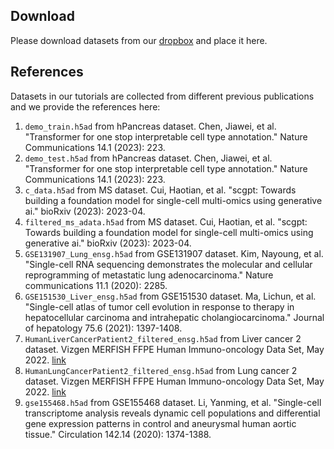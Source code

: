 ## Download

Please download datasets from our [dropbox](https://www.dropbox.com/scl/fo/i5rmxgtqzg7iykt2e9uqm/h?rlkey=o8hi0xads9ol07o48jdityzv1&dl=0) and place it here.

## References

Datasets in our tutorials are collected from different previous publications and we provide the references here:

1. `demo_train.h5ad` from hPancreas dataset. Chen, Jiawei, et al. "Transformer for one stop interpretable cell type annotation." Nature Communications 14.1 (2023): 223. 
1. `demo_test.h5ad` from hPancreas dataset. Chen, Jiawei, et al. "Transformer for one stop interpretable cell type annotation." Nature Communications 14.1 (2023): 223.
1. `c_data.h5ad` from MS dataset. Cui, Haotian, et al. "scgpt: Towards building a foundation model for single-cell multi-omics using generative ai." bioRxiv (2023): 2023-04.
1. `filtered_ms_adata.h5ad` from MS dataset. Cui, Haotian, et al. "scgpt: Towards building a foundation model for single-cell multi-omics using generative ai." bioRxiv (2023): 2023-04.
1. `GSE131907_Lung_ensg.h5ad` from GSE131907 dataset. Kim, Nayoung, et al. "Single-cell RNA sequencing demonstrates the molecular and cellular reprogramming of metastatic lung adenocarcinoma." Nature communications 11.1 (2020): 2285.
1. `GSE151530_Liver_ensg.h5ad` from GSE151530 dataset. Ma, Lichun, et al. "Single-cell atlas of tumor cell evolution in response to therapy in hepatocellular carcinoma and intrahepatic cholangiocarcinoma." Journal of hepatology 75.6 (2021): 1397-1408.
1. `HumanLiverCancerPatient2_filtered_ensg.h5ad` from Liver cancer 2 dataset. Vizgen MERFISH FFPE Human Immuno-oncology Data Set,  May 2022. [link](https://info.vizgen.com/ffpe-showcase?submissionGuid=88ba0a44-26e2-47a2-8ee4-9118b9811fbf)
2. `HumanLungCancerPatient2_filtered_ensg.h5ad` from Lung cancer 2 dataset. Vizgen MERFISH FFPE Human Immuno-oncology Data Set,  May 2022. [link](https://info.vizgen.com/ffpe-showcase?submissionGuid=88ba0a44-26e2-47a2-8ee4-9118b9811fbf)
3. `gse155468.h5ad` from GSE155468 dataset. Li, Yanming, et al. "Single-cell transcriptome analysis reveals dynamic cell populations and differential gene expression patterns in control and aneurysmal human aortic tissue." Circulation 142.14 (2020): 1374-1388. 
